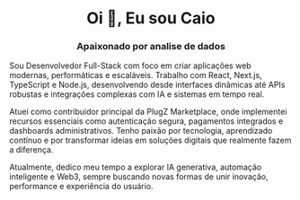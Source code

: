 <h1 align="center">Oi 👋, Eu sou Caio</h1>
<h3 align="center">Apaixonado por analise de dados</h3>

Sou Desenvolvedor Full-Stack com foco em criar aplicações web modernas, performáticas e escaláveis. Trabalho com React, Next.js, TypeScript e Node.js, desenvolvendo desde interfaces dinâmicas até APIs robustas e integrações complexas com IA e sistemas em tempo real.

Atuei como contribuidor principal da PlugZ Marketplace, onde implementei recursos essenciais como autenticação segura, pagamentos integrados e dashboards administrativos. Tenho paixão por tecnologia, aprendizado contínuo e por transformar ideias em soluções digitais que realmente fazem a diferença.

Atualmente, dedico meu tempo a explorar IA generativa, automação inteligente e Web3, sempre buscando novas formas de unir inovação, performance e experiência do usuário.


<!---
- 👋 Hi, I’m @Caiofiama
- 👀 I’m interested in ...
- 🌱 I’m currently learning ...
- 💞️ I’m looking to collaborate on ...
- 📫 How to reach me ...
- 😄 Pronouns: ...
- ⚡ Fun fact: ...


Caiofiama/Caiofiama is a ✨ special ✨ repository because its `README.md` (this file) appears on your GitHub profile.
You can click the Preview link to take a look at your changes.
--->
